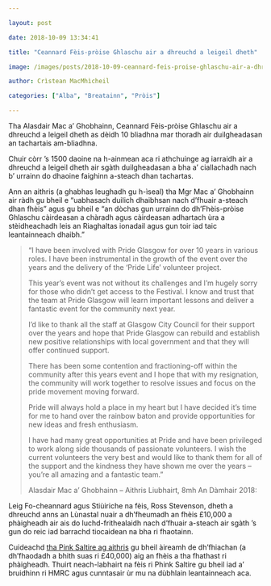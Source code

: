 ```yaml
---

layout: post

date: 2018-10-09 13:34:41

title: "Ceannard Fèis-pròise Ghlaschu air a dhreuchd a leigeil dheth"

image: /images/posts/2018-10-09-ceannard-feis-proise-ghlaschu-air-a-dhreuchd-a-leigeil-dheth.webp

author: Crìstean MacMhìcheil

categories: ["Alba", "Breatainn", "Pròis"]

---
```


Tha Alasdair Mac a’ Ghobhainn, Ceannard Fèis-pròise Ghlaschu air a dhreuchd a leigeil dheth as dèidh 10 bliadhna mar thoradh air duilgheadasan an tachartais am-bliadhna.

Chuir còrr ’s 1500 daoine na h-ainmean aca ri athchuinge ag iarraidh air a dhreuchd a leigeil dheth air sgàth duilgheadasan a bha a’ ciallachadh nach b’ urrainn do dhaoine faighinn a-steach dhan tachartas.

Ann an aithris (a ghabhas leughadh gu h-ìseal) tha Mgr Mac a’ Ghobhainn air ràdh gu bheil e “uabhasach duilich dhaibhsan nach d’fhuair a-steach dhan fhèis” agus gu bheil e “an dòchas gun urrainn do dh’Fhèis-pròise Ghlaschu càirdeasan a chàradh agus càirdeasan adhartach ùra a stèidheachadh leis an Riaghaltas ionadail agus gun toir iad taic leantainneach dhaibh.”

> “I have been involved with Pride Glasgow for over 10 years in various roles. I have been instrumental in the growth of the event over the years and the delivery of the ‘Pride Life’ volunteer project.
>
> This year’s event was not without its challenges and I’m hugely sorry for those who didn’t get access to the Festival. I know and trust that the team at Pride Glasgow will learn important lessons and deliver a fantastic event for the community next year.
>
> I’d like to thank all the staff at Glasgow City Council for their support over the years and hope that Pride Glasgow can rebuild and establish new positive relationships with local government and that they will offer continued support.
>
> There has been some contention and fractioning-off within the community after this years event and I hope that with my resignation, the community will work together to resolve issues and focus on the pride movement moving forward.
>
> Pride will always hold a place in my heart but I have decided it’s time for me to hand over the rainbow baton and provide opportunities for new ideas and fresh enthusiasm.
>
> I have had many great opportunities at Pride and have been privileged to work along side thousands of passionate volunteers. I wish the current volunteers the very best and would like to thank them for all of the support and the kindness they have shown me over the years – you’re all amazing and a fantastic team.”
>
> Alasdair Mac a’ Ghobhainn – Aithris Liubhairt, 8mh An Dàmhair 2018:

Leig Fo-cheannard agus Stiùiriche na fèis, Ross Stevenson, dheth a dhreuchd anns an Lùnastal nuair a dh’fheumadh an fhèis £10,000 a phàigheadh air ais do luchd-frithealaidh nach d’fhuair a-steach air sgàth ’s gun do reic iad barrachd tiocaidean na bha ri fhaotainn.

Cuideachd [tha Pink Saltire ag aithris](https://pinksaltire.com/2018/10/08/pride-glasgow-ceo-quits/) gu bheil àireamh de dh’fhiachan (a dh’fhaodadh a bhith suas ri £40,000) aig an fhèis a tha fhathast ri phàigheadh. Thuirt neach-labhairt na fèis ri Phink Saltire gu bheil iad a’ bruidhinn ri HMRC agus cunntasair ùr mu na dùbhlain leantainneach aca.
